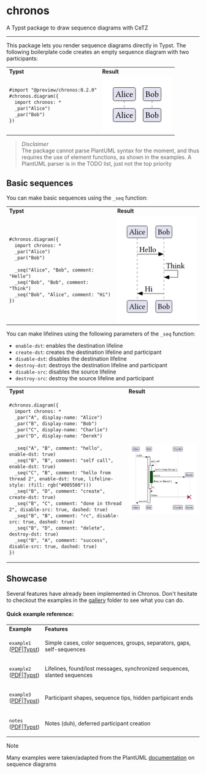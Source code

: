 # chronos

A Typst package to draw sequence diagrams with CeTZ

---

This package lets you render sequence diagrams directly in Typst. The following boilerplate code creates an empty sequence diagram with two participants:

<table>
<tr>
<td><strong>Typst</strong></td>
<td><strong>Result</strong></td>
</tr>
<tr>
<td>

```typst
#import "@preview/chronos:0.2.0"
#chronos.diagram({
  import chronos: *
  _par("Alice")
  _par("Bob")
})
```

</td>
<td><img src="./gallery/readme/boilerplate.png"></td>
</tr>
</table>

> *Disclaimer*\
> The package cannot parse PlantUML syntax for the moment, and thus requires the use of element functions, as shown in the examples.
> A PlantUML parser is in the TODO list, just not the top priority

## Basic sequences

You can make basic sequences using the `_seq` function:

<table>
<tr>
<td><strong>Typst</strong></td>
<td><strong>Result</strong></td>
</tr>
<tr>
<td>

```typst
#chronos.diagram({
  import chronos: *
  _par("Alice")
  _par("Bob")

  _seq("Alice", "Bob", comment: "Hello")
  _seq("Bob", "Bob", comment: "Think")
  _seq("Bob", "Alice", comment: "Hi")
})
```

</td>
<td><img src="./gallery/readme/simple_sequence.png"></td>
</tr>
</table>

You can make lifelines using the following parameters of the `_seq` function:
 - `enable-dst`: enables the destination lifeline
 - `create-dst`: creates the destination lifeline and participant
 - `disable-dst`: disables the destination lifeline
 - `destroy-dst`: destroys the destination lifeline and participant
 - `disable-src`: disables the source lifeline
 - `destroy-src`: destroy the source lifeline and participant

<table>
<tr>
<td><strong>Typst</strong></td>
<td><strong>Result</strong></td>
</tr>
<tr>
<td>

```typst
#chronos.diagram({
  import chronos: *
  _par("A", display-name: "Alice")
  _par("B", display-name: "Bob")
  _par("C", display-name: "Charlie")
  _par("D", display-name: "Derek")

  _seq("A", "B", comment: "hello", enable-dst: true)
  _seq("B", "B", comment: "self call", enable-dst: true)
  _seq("C", "B", comment: "hello from thread 2", enable-dst: true, lifeline-style: (fill: rgb("#005500")))
  _seq("B", "D", comment: "create", create-dst: true)
  _seq("B", "C", comment: "done in thread 2", disable-src: true, dashed: true)
  _seq("B", "B", comment: "rc", disable-src: true, dashed: true)
  _seq("B", "D", comment: "delete", destroy-dst: true)
  _seq("B", "A", comment: "success", disable-src: true, dashed: true)
})
```

</td>
<td><img src="./gallery/readme/lifelines.png"></td>
</tr>
</table>

## Showcase

Several features have already been implemented in Chronos. Don't hesitate to checkout the examples in the [gallery](./gallery) folder to see what you can do. 

#### Quick example reference:
<table>
<tr>
<td><strong>Example</strong></td>
<td><strong>Features</strong></td>
</tr>
<tr>
<td>

`example1` <br>([PDF](./gallery/example1.pdf)|[Typst](./gallery/example1.typ))

</td>
<td>Simple cases, color sequences, groups, separators, gaps, self-sequences</td>
</tr>
<tr>
<td>

`example2` <br>([PDF](./gallery/example2.pdf)|[Typst](./gallery/example2.typ))

</td>
<td>Lifelines, found/lost messages, synchronized sequences, slanted sequences</td>
</tr>
<tr>
<td>

`example3` <br>([PDF](./gallery/example3.pdf)|[Typst](./gallery/example3.typ))

</td>
<td>Participant shapes, sequence tips, hidden partipicant ends</td>
</tr>
<tr>
<td>

`notes` <br>([PDF](./gallery/notes.pdf)|[Typst](./gallery/notes.typ))

</td>
<td>Notes (duh), deferred participant creation</td>
</tr>
</table>

> [!NOTE]
> 
> Many examples were taken/adapted from the PlantUML [documentation](https://plantuml.com/sequence-diagram) on sequence diagrams